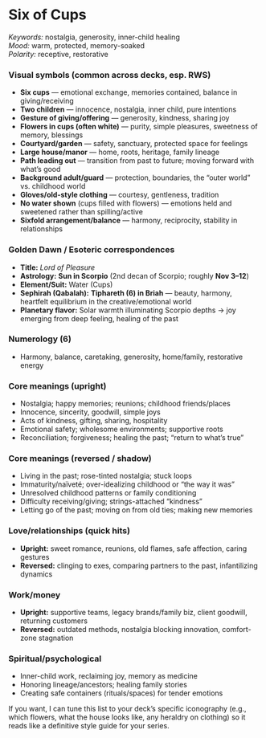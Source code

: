 # Six of Cups

*Keywords:* nostalgia, generosity, inner-child healing  
*Mood:* warm, protected, memory-soaked  
*Polarity:* receptive, restorative

### Visual symbols (common across decks, esp. RWS)

* **Six cups** — emotional exchange, memories contained, balance in giving/receiving
* **Two children** — innocence, nostalgia, inner child, pure intentions
* **Gesture of giving/offering** — generosity, kindness, sharing joy
* **Flowers in cups (often white)** — purity, simple pleasures, sweetness of memory, blessings
* **Courtyard/garden** — safety, sanctuary, protected space for feelings
* **Large house/manor** — home, roots, heritage, family lineage
* **Path leading out** — transition from past to future; moving forward with what’s good
* **Background adult/guard** — protection, boundaries, the “outer world” vs. childhood world
* **Gloves/old-style clothing** — courtesy, gentleness, tradition
* **No water shown** (cups filled with flowers) — emotions held and sweetened rather than spilling/active
* **Sixfold arrangement/balance** — harmony, reciprocity, stability in relationships

### Golden Dawn / Esoteric correspondences

* **Title:** *Lord of Pleasure*
* **Astrology:** **Sun in Scorpio** (2nd decan of Scorpio; roughly **Nov 3–12**)
* **Element/Suit:** Water (Cups)
* **Sephirah (Qabalah):** **Tiphareth (6) in Briah** — beauty, harmony, heartfelt equilibrium in the creative/emotional world
* **Planetary flavor:** Solar warmth illuminating Scorpio depths → joy emerging from deep feeling, healing of the past

### Numerology (6)

* Harmony, balance, caretaking, generosity, home/family, restorative energy

### Core meanings (upright)

* Nostalgia; happy memories; reunions; childhood friends/places
* Innocence, sincerity, goodwill, simple joys
* Acts of kindness, gifting, sharing, hospitality
* Emotional safety; wholesome environments; supportive roots
* Reconciliation; forgiveness; healing the past; “return to what’s true”

### Core meanings (reversed / shadow)

* Living in the past; rose-tinted nostalgia; stuck loops
* Immaturity/naïveté; over-idealizing childhood or “the way it was”
* Unresolved childhood patterns or family conditioning
* Difficulty receiving/giving; strings-attached “kindness”
* Letting go of the past; moving on from old ties; making new memories

### Love/relationships (quick hits)

* **Upright:** sweet romance, reunions, old flames, safe affection, caring gestures
* **Reversed:** clinging to exes, comparing partners to the past, infantilizing dynamics

### Work/money

* **Upright:** supportive teams, legacy brands/family biz, client goodwill, returning customers
* **Reversed:** outdated methods, nostalgia blocking innovation, comfort-zone stagnation

### Spiritual/psychological

* Inner-child work, reclaiming joy, memory as medicine
* Honoring lineage/ancestors; healing family stories
* Creating safe containers (rituals/spaces) for tender emotions

If you want, I can tune this list to your deck’s specific iconography (e.g., which flowers, what the house looks like, any heraldry on clothing) so it reads like a definitive style guide for your series.
